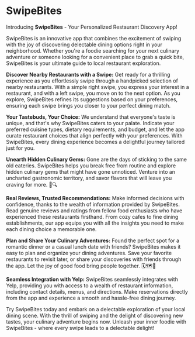 # SwipeBites

Introducing **SwipeBites** - Your Personalized Restaurant Discovery App! 

SwipeBites is an innovative app that combines the excitement of swiping with the joy of discovering delectable dining options right in your neighborhood. Whether you're a foodie searching for your next culinary adventure or someone looking for a convenient place to grab a quick bite, SwipeBites is your ultimate guide to local restaurant exploration. 

**Discover Nearby Restaurants with a Swipe:**
Get ready for a thrilling experience as you effortlessly swipe through a handpicked selection of nearby restaurants. With a simple right swipe, you express your interest in a restaurant, and with a left swipe, you move on to the next option. As you explore, SwipeBites refines its suggestions based on your preferences, ensuring each swipe brings you closer to your perfect dining match. 

**Your Tastebuds, Your Choice:**
We understand that everyone's taste is unique, and that's why SwipeBites caters to your palate. Indicate your preferred cuisine types, dietary requirements, and budget, and let the app curate restaurant choices that align perfectly with your preferences. With SwipeBites, every dining experience becomes a delightful journey tailored just for you.

**Unearth Hidden Culinary Gems:**
Gone are the days of sticking to the same old eateries. SwipeBites helps you break free from routine and explore hidden culinary gems that might have gone unnoticed. Venture into an uncharted gastronomic territory, and savor flavors that will leave you craving for more. 🌟🔍

**Real Reviews, Trusted Recommendations:**
Make informed decisions with confidence, thanks to the wealth of information provided by SwipeBites. Read genuine reviews and ratings from fellow food enthusiasts who have experienced these restaurants firsthand. From cozy cafes to fine dining establishments, our app equips you with all the insights you need to make each dining choice a memorable one. 

**Plan and Share Your Culinary Adventures:**
Found the perfect spot for a romantic dinner or a casual lunch date with friends? SwipeBites makes it easy to plan and organize your dining adventures. Save your favorite restaurants to revisit later, or share your discoveries with friends through the app. Let the joy of good food bring people together. 🗓️🗺️💬

**Seamless Integration with Yelp:**
SwipeBites seamlessly integrates with Yelp, providing you with access to a wealth of restaurant information, including contact details, menus, and directions. Make reservations directly from the app and experience a smooth and hassle-free dining journey. 

Try SwipeBites today and embark on a delectable exploration of your local dining scene. With the thrill of swiping and the delight of discovering new tastes, your culinary adventure begins now. Unleash your inner foodie with SwipeBites - where every swipe leads to a delectable delight! 
